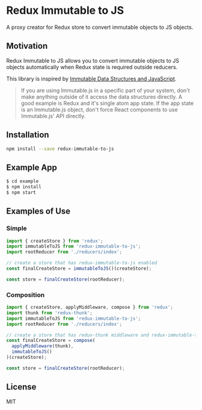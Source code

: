 Redux Immutable to JS
=============================

A proxy creator for Redux store to convert immutable objects to JS objects.

## Motivation

Redux Immutable to JS allows you to convert immutable objects to JS objects
automatically when Redux state is required outside reducers.

This library is inspired by [Immutable Data Structures and JavaScript](http://jlongster.com/Using-Immutable-Data-Structures-in-JavaScript).

> If you are using Immutable.js in a
specific part of your system, don't make anything outside of it access the
data structures directly. A good example is Redux and it's single atom app state.
If the app state is an Immutable.js object, don't force React components to
use Immutable.js' API directly.

## Installation

```sh
npm install --save redux-immutable-to-js
```

## Example App

```sh
$ cd example
$ npm install
$ npm start
```

## Examples of Use

### Simple

```js
import { createStore } from 'redux';
import immutableToJS from 'redux-immutable-to-js';
import rootReducer from './reducers/index';

// create a store that has redux-immutable-to-js enabled
const finalCreateStore = immutableToJS()(createStore);

const store = finalCreateStore(rootReducer);
```

### Composition

```js
import { createStore, applyMiddleware, compose } from 'redux';
import thunk from 'redux-thunk';
import immutableToJS from 'redux-immutable-to-js';
import rootReducer from './reducers/index';

// create a store that has redux-thunk middleware and redux-immutable-to-js enabled
const finalCreateStore = compose(
  applyMiddleware(thunk),
  immutableToJS()
)(createStore);

const store = finalCreateStore(rootReducer);
```

## License

MIT
